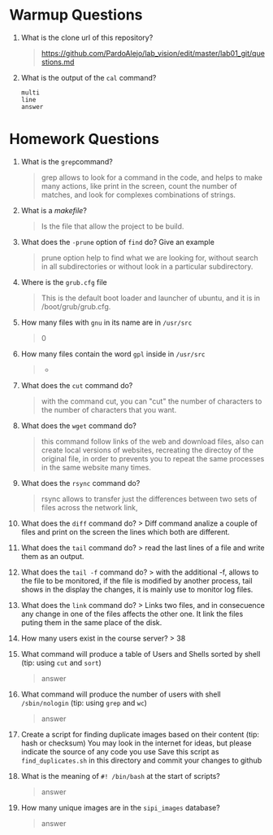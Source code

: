 # Warmup Questions

1.  What is the clone url of this repository?
    >   https://github.com/PardoAlejo/lab_vision/edit/master/lab01_git/questions.md

2.  What is the output of the ``cal`` command?

        multi
        line
        answer

# Homework Questions

1.  What is the ``grep``command?
    >   grep allows to look for a command in the code, and helps to make many actions, like print in the screen, count the number of matches, and look for complexes combinations of strings.

2.  What is a *makefile*?
    >   Is the file that allow the project to be build. 

4.  What does the ``-prune`` option of ``find`` do? Give an example
    >   prune option help to find what we are looking for, without search in all subdirectories or without look in a particular subdirectory. 

5.  Where is the ``grub.cfg``  file
    >   This is the default boot loader and launcher of ubuntu, and it is in /boot/grub/grub.cfg.

6.  How many files with ``gnu`` in its name are in ``/usr/src``
    >   0

7.  How many files contain the word ``gpl`` inside in ``/usr/src``
    >   -

8.  What does the ``cut`` command do?
    >   with the command cut, you can "cut" the number of characters to the number of characters that you want. 

9.  What does the ``wget`` command do?
    >   this command follow links of the web and download files, also can create local versions of websites, recreating the directoy of the original file, in order to prevents you to repeat the same processes in the same website many times.

9.  What does the ``rsync`` command do?
    >   rsync allows to transfer just the differences between two sets of files across the network link, 

10.  What does the ``diff`` command do?
    >   Diff command analize a couple of files and print on the screen the lines which both are different.

10.  What does the ``tail`` command do?
    >   read the last lines of a file and write them as an output.

10.  What does the ``tail -f`` command do?
    >  with the additional -f, allows to the file to be monitored, if the file is modified by another process, tail shows in the display the changes, it is mainly use to monitor log files.

10.  What does the ``link`` command do?
    >   Links two files, and in consecuence any change in one of the files affects the other one. It link the files puting them in the same place of the disk.

11.  How many users exist in the course server?
    >   38

12. What command will produce a table of Users and Shells sorted by shell (tip: using ``cut`` and ``sort``)
    >   answer

13. What command will produce the number of users with shell ``/sbin/nologin`` (tip: using ``grep`` and ``wc``)
    >   answer

15. Create a script for finding duplicate images based on their content (tip: hash or checksum)
    You may look in the internet for ideas, but please indicate the source of any code you use
    Save this script as ``find_duplicates.sh`` in this directory and commit your changes to github

16. What is the meaning of ``#! /bin/bash`` at the start of scripts?
    >   answer

17. How many unique images are in the ``sipi_images`` database?
    >   answer
    
